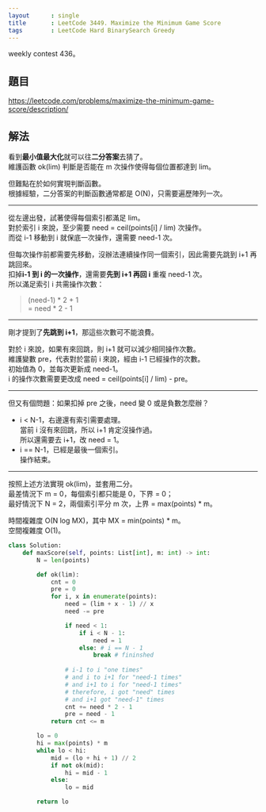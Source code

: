 ```yaml
---
layout      : single
title       : LeetCode 3449. Maximize the Minimum Game Score
tags        : LeetCode Hard BinarySearch Greedy
---
```

weekly contest 436。

## 題目

<https://leetcode.com/problems/maximize-the-minimum-game-score/description/>

## 解法

看到**最小值最大化**就可以往**二分答案**去猜了。  
維護函數 ok(lim) 判斷是否能在 m 次操作使得每個位置都達到 lim。  

但難點在於如何實現判斷函數。  
根據經驗，二分答案的判斷函數通常都是 O(N)，只需要遍歷陣列一次。  

---

從左邊出發，試著使得每個索引都滿足 lim。  
對於索引 i 來說，至少需要 need = ceil(points[i] / lim) 次操作。  
而從 i-1 移動到 i 就保底一次操作，還需要 need-1 次。  

但每次操作前都需要先移動，沒辦法連續操作同一個索引，因此需要先跳到 i+1 再跳回來。  
扣掉**i-1 到 i 的一次操作**，還需要**先到 i+1 再回 i** 重複 need-1 次。  
所以滿足索引 i 共需操作次數：  
> (need-1) \* 2 + 1  
> = need \* 2 - 1  

---

剛才提到了**先跳到 i+1**，那這些次數可不能浪費。  

對於 i 來說，如果有來回跳，則 i+1 就可以減少相同操作次數。  
維護變數 pre，代表對於當前 i 來說，經由 i-1 已經操作的次數。  
初始值為 0，並每次更新成 need-1。  
i 的操作次數需要更改成 need = ceil(points[i] / lim) - pre。  

---

但又有個問題：如果扣掉 pre 之後，need 變 0 或是負數怎麼辦？  

- i < N-1，右邊還有索引需要處理。  
    當前 i 沒有來回跳，所以 i+1 肯定沒操作過。  
    所以還需要去 i+1，改 need = 1。  
- i == N-1，已經是最後一個索引。  
    操作結束。  

---

按照上述方法實現 ok(lim)，並套用二分。  
最差情況下 m = 0，每個索引都只能是 0，下界 = 0；  
最好情況下 N = 2，兩個索引平分 m 次，上界 = max(points) * m。  

時間複雜度 O(N log MX)，其中 MX = min(points) \* m。  
空間複雜度 O(1)。  

```python
class Solution:
    def maxScore(self, points: List[int], m: int) -> int:
        N = len(points)

        def ok(lim):
            cnt = 0
            pre = 0
            for i, x in enumerate(points):
                need = (lim + x - 1) // x
                need -= pre

                if need < 1:
                    if i < N - 1:
                        need = 1
                    else: # i == N - 1
                        break # fininshed
                
                # i-1 to i "one times"
                # and i to i+1 for "need-1 times"
                # and i+1 to i for "need-1 times"
                # therefore, i got "need" times 
                # and i+1 got "need-1" times
                cnt += need * 2 - 1
                pre = need - 1
            return cnt <= m

        lo = 0
        hi = max(points) * m
        while lo < hi:
            mid = (lo + hi + 1) // 2
            if not ok(mid):
                hi = mid - 1
            else:
                lo = mid

        return lo
```
